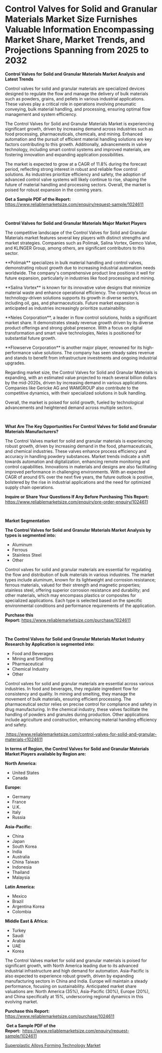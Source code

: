 <p><h1>Control Valves for Solid and Granular Materials Market Size Furnishes Valuable Information Encompassing Market Share, Market Trends, and Projections Spanning from 2025 to 2032</h1></p><p><strong>Control Valves for Solid and Granular Materials Market Analysis and Latest Trends</strong></p>
<p><p>Control valves for solid and granular materials are specialized devices designed to regulate the flow and manage the delivery of bulk materials such as powders, grains, and pellets in various industrial applications. These valves play a critical role in operations involving pneumatic conveying, bulk material handling, and processing, ensuring optimal flow management and system efficiency.</p><p>The Control Valves for Solid and Granular Materials Market is experiencing significant growth, driven by increasing demand across industries such as food processing, pharmaceuticals, chemicals, and mining. Enhanced automation and the pursuit of efficient material handling solutions are key factors contributing to this growth. Additionally, advancements in valve technology, including smart control systems and improved materials, are fostering innovation and expanding application possibilities.</p><p>The market is expected to grow at a CAGR of 11.8% during the forecast period, reflecting strong interest in robust and reliable flow control solutions. As industries prioritize efficiency and safety, the adoption of advanced control valve systems will likely continue to rise, shaping the future of material handling and processing sectors. Overall, the market is poised for robust expansion in the coming years.</p></p>
<p><strong>Get a Sample PDF of the Report:&nbsp;</strong> <a href="https://www.reliablemarketsize.com/enquiry/request-sample/1024611?utm_campaign=3220&utm_medium=2&utm_source=Github&utm_content=ia&utm_term=07032025&utm_id=control-valves-for-solid-and-granular-materials">https://www.reliablemarketsize.com/enquiry/request-sample/1024611</a></p>
<p>&nbsp;</p>
<p><strong>Control Valves for Solid and Granular Materials Major Market Players</strong></p>
<p><p>The competitive landscape of the Control Valves for Solid and Granular Materials market features several key players with distinct strengths and market strategies. Companies such as Polimak, Salina Vortex, Gemco Valve, and KLINGER Group, among others, are significant contributors to this sector.</p><p>**Polimak** specializes in bulk material handling and control valves, demonstrating robust growth due to increasing industrial automation needs worldwide. The company's comprehensive product line positions it well for future expansion, particularly in industries like food processing and mining.</p><p>**Salina Vortex** is known for its innovative valve designs that minimize material waste and enhance operational efficiency. The company’s focus on technology-driven solutions supports its growth in diverse sectors, including oil, gas, and pharmaceuticals. Future market expansion is anticipated as industries increasingly prioritize sustainability.</p><p>**Neles Corporation**, a leader in flow control solutions, holds a significant market share. It demonstrates steady revenue growth driven by its diverse product offerings and strong global presence. With a focus on digital transformation and smart valve technologies, Neles is positioned for substantial future growth.</p><p>**Flowserve Corporation** is another major player, renowned for its high-performance valve solutions. The company has seen steady sales revenue and stands to benefit from infrastructure investments and ongoing industrial upgrades.</p><p>Regarding market size, the Control Valves for Solid and Granular Materials is expanding, with an estimated value projected to reach several billion dollars by the mid-2020s, driven by increasing demand in various applications. Companies like Gericke AG and WAMGROUP also contribute to the competitive dynamics, with their specialized solutions in bulk handling.</p><p>Overall, the market is poised for solid growth, fueled by technological advancements and heightened demand across multiple sectors.</p></p>
<p>&nbsp;</p>
<p><strong>What Are The Key Opportunities For Control Valves for Solid and Granular Materials Manufacturers?</strong></p>
<p><p>The Control Valves market for solid and granular materials is experiencing robust growth, driven by increasing demand in the food, pharmaceuticals, and chemical industries. These valves enhance process efficiency and accuracy in handling powdery substances. Market trends indicate a shift towards automation and digitalization, enhancing remote monitoring and control capabilities. Innovations in materials and designs are also facilitating improved performance in challenging environments. With an expected CAGR of around 6% over the next five years, the future outlook is positive, bolstered by the rise in industrial applications and the need for optimized supply chain operations.</p></p>
<p><strong>Inquire or Share Your Questions If Any Before Purchasing This Report:</strong> <a href="https://www.reliablemarketsize.com/enquiry/pre-order-enquiry/1024611?utm_campaign=3220&utm_medium=2&utm_source=Github&utm_content=ia&utm_term=07032025&utm_id=control-valves-for-solid-and-granular-materials">https://www.reliablemarketsize.com/enquiry/pre-order-enquiry/1024611</a></p>
<p>&nbsp;</p>
<p><strong>Market Segmentation</strong></p>
<p><strong>The Control Valves for Solid and Granular Materials Market Analysis by types is segmented into:</strong></p>
<p><ul><li>Aluminum</li><li>Ferrous</li><li>Stainless Steel</li><li>Other</li></ul></p>
<p><p>Control valves for solid and granular materials are essential for regulating the flow and distribution of bulk materials in various industries. The market types include aluminum, known for its lightweight and corrosion resistance; ferrous materials, valued for their strength and magnetic properties; stainless steel, offering superior corrosion resistance and durability; and other materials, which may encompass plastics or composites for specialized applications. Each type is selected based on the specific environmental conditions and performance requirements of the application.</p></p>
<p><strong>Purchase this Report:&nbsp;</strong><a href="https://www.reliablemarketsize.com/purchase/1024611?utm_campaign=3220&utm_medium=2&utm_source=Github&utm_content=ia&utm_term=07032025&utm_id=control-valves-for-solid-and-granular-materials">https://www.reliablemarketsize.com/purchase/1024611</a></p>
<p>&nbsp;</p>
<p><strong>The Control Valves for Solid and Granular Materials Market Industry Research by Application is segmented into:</strong></p>
<p><ul><li>Food and Beverages</li><li>Mining and Smelting</li><li>Pharmaceutical</li><li>Chemical Industry</li><li>Other</li></ul></p>
<p><p>Control valves for solid and granular materials are essential across various industries. In food and beverages, they regulate ingredient flow for consistency and quality. In mining and smelting, they manage the movement of bulk materials, ensuring efficient processing. The pharmaceutical sector relies on precise control for compliance and safety in drug manufacturing. In the chemical industry, these valves facilitate the handling of powders and granules during production. Other applications include agriculture and construction, enhancing material handling efficiency and safety.</p></p>
<p><a href="https://www.reliablemarketsize.com/control-valves-for-solid-and-granular-materials-r1024611?utm_campaign=3220&utm_medium=2&utm_source=Github&utm_content=ia&utm_term=07032025&utm_id=control-valves-for-solid-and-granular-materials">&nbsp;https://www.reliablemarketsize.com/control-valves-for-solid-and-granular-materials-r1024611</a></p>
<p><strong>In terms of Region, the Control Valves for Solid and Granular Materials Market Players available by Region are:</strong></p>
<p>
    <p> <strong> North America: </strong>
        <ul>
            <li>United States</li>
            <li>Canada</li>
        </ul>
        </p> 
    <p> <strong> Europe: </strong>
        <ul>
            <li>Germany</li>
            <li>France</li>
            <li>U.K.</li>
            <li>Italy</li>
            <li>Russia</li>
        </ul>
        </p> 
    <p> <strong> Asia-Pacific: </strong>
        <ul>
            <li>China</li>
            <li>Japan</li>
            <li>South Korea</li>
            <li>India</li>
            <li>Australia</li>
            <li>China Taiwan</li>
            <li>Indonesia</li>
            <li>Thailand</li>
            <li>Malaysia</li>
        </ul>
        </p> 
    <p> <strong> Latin America: </strong>
        <ul>
            <li>Mexico</li>
            <li>Brazil</li>
            <li>Argentina Korea</li>
            <li>Colombia</li>
        </ul>
        </p> 
    <p> <strong> Middle East & Africa: </strong>
        <ul>
            <li>Turkey</li>
            <li>Saudi</li>
            <li>Arabia</li>
            <li>UAE</li>
            <li>Korea</li>
        </ul>
    </p>
    </p>
<p><p>The Control Valves market for solid and granular materials is poised for significant growth, with North America leading due to its advanced industrial infrastructure and high demand for automation. Asia-Pacific is also expected to experience robust growth, driven by expanding manufacturing sectors in China and India. Europe will maintain a steady performance, focusing on sustainability. Anticipated market share valuations are: North America (35%), Asia-Pacific (30%), Europe (20%), and China specifically at 15%, underscoring regional dynamics in this evolving market.</p></p>
<p><strong>Purchase this Report: </strong><a href="https://www.reliablemarketsize.com/purchase/1024611?utm_campaign=3220&utm_medium=2&utm_source=Github&utm_content=ia&utm_term=07032025&utm_id=control-valves-for-solid-and-granular-materials">https://www.reliablemarketsize.com/purchase/1024611</a></p>
<p>&nbsp;<strong>Get a Sample PDF of the Report:&nbsp;&nbsp;</strong><a href="https://www.reliablemarketsize.com/enquiry/request-sample/1024611?utm_campaign=3220&utm_medium=2&utm_source=Github&utm_content=ia&utm_term=07032025&utm_id=control-valves-for-solid-and-granular-materials">https://www.reliablemarketsize.com/enquiry/request-sample/1024611</a></p>
<p><strong></strong></p>
<p><p><a href="https://github.com/samesdufloiw/Market-Research-Report-List-1/blob/main/superplastic-alloys-forming-technology-market.md?utm_campaign=3220&utm_medium=2&utm_source=Github&utm_content=ia&utm_term=07032025&utm_id=control-valves-for-solid-and-granular-materials">Superplastic Alloys Forming Technology Market</a></p></p>
